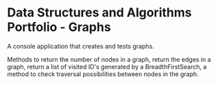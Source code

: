 # Data Structures and Algorithms Portfolio - Graphs

A console application that creates and tests graphs. 

Methods to return the number of nodes in a graph, return the edges in a graph, return a list of visited ID's generated by a BreadthFirstSearch, a method to check traversal possibilities between nodes in the graph. 
